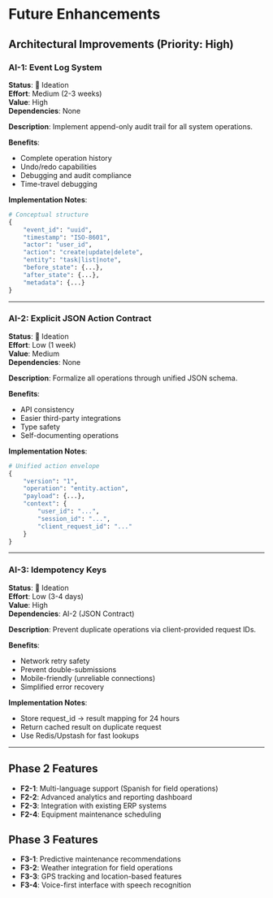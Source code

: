 # Future Enhancements

## Architectural Improvements (Priority: High)

### AI-1: Event Log System
**Status**: 📝 Ideation  
**Effort**: Medium (2-3 weeks)  
**Value**: High  
**Dependencies**: None  

**Description**: Implement append-only audit trail for all system operations.

**Benefits**:
- Complete operation history
- Undo/redo capabilities  
- Debugging and audit compliance
- Time-travel debugging

**Implementation Notes**:
```python
# Conceptual structure
{
    "event_id": "uuid",
    "timestamp": "ISO-8601",
    "actor": "user_id",
    "action": "create|update|delete",
    "entity": "task|list|note",
    "before_state": {...},
    "after_state": {...},
    "metadata": {...}
}
```

---

### AI-2: Explicit JSON Action Contract
**Status**: 📝 Ideation  
**Effort**: Low (1 week)  
**Value**: Medium  
**Dependencies**: None  

**Description**: Formalize all operations through unified JSON schema.

**Benefits**:
- API consistency
- Easier third-party integrations
- Type safety
- Self-documenting operations

**Implementation Notes**:
```python
# Unified action envelope
{
    "version": "1",
    "operation": "entity.action",
    "payload": {...},
    "context": {
        "user_id": "...",
        "session_id": "...",
        "client_request_id": "..."
    }
}
```

---

### AI-3: Idempotency Keys
**Status**: 📝 Ideation  
**Effort**: Low (3-4 days)  
**Value**: High  
**Dependencies**: AI-2 (JSON Contract)  

**Description**: Prevent duplicate operations via client-provided request IDs.

**Benefits**:
- Network retry safety
- Prevent double-submissions
- Mobile-friendly (unreliable connections)
- Simplified error recovery

**Implementation Notes**:
- Store request_id → result mapping for 24 hours
- Return cached result on duplicate request
- Use Redis/Upstash for fast lookups

---

## Phase 2 Features
- **F2-1**: Multi-language support (Spanish for field operations)
- **F2-2**: Advanced analytics and reporting dashboard
- **F2-3**: Integration with existing ERP systems
- **F2-4**: Equipment maintenance scheduling

## Phase 3 Features
- **F3-1**: Predictive maintenance recommendations
- **F3-2**: Weather integration for field operations
- **F3-3**: GPS tracking and location-based features
- **F3-4**: Voice-first interface with speech recognition
